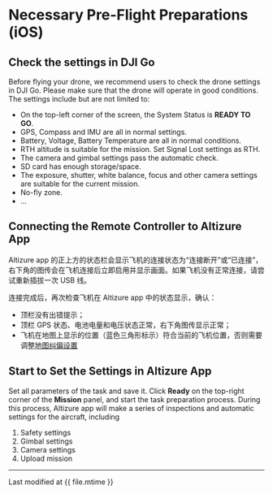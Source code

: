 # Necessary Pre-Flight Preparations (iOS)

## Check the settings in DJI Go

Before flying your drone, we recommend users to check the drone settings in DJI Go. Please make sure that the drone will operate in good conditions. The settings include but are not limited to:

* On the top-left corner of the screen, the System Status is **READY TO GO**.
* GPS, Compass and IMU are all in normal settings.
* Battery, Voltage, Battery Temperature are all in normal conditions.
* RTH altitude is suitable for the mission. Set Signal Lost settings as RTH.
* The camera and gimbal settings pass the automatic check.
* SD card has enough storage/space.
* The exposure, shutter, white balance, focus and other camera settings are suitable for the current mission.
* No-fly zone.
* ...

## Connecting the Remote Controller to Altizure App

Altizure app 的正上方的状态栏会显示飞机的连接状态为“连接断开”或“已连接”，右下角的图传会在飞机连接后立即启用并显示画面。如果飞机没有正常连接，请尝试重新插拔一次 USB 线。

连接完成后，再次检查飞机在 Altizure app 中的状态显示，确认：

* 顶栏没有出错提示；
* 顶栏 GPS 状态、电池电量和电压状态正常，右下角图传显示正常；
* 飞机在地图上显示的位置（蓝色三角形标示）符合当前的飞机位置，否则需要调整[地图纠偏设置](../prep/choose-basemap.md)

## Start to Set the Settings in Altizure App

Set all parameters of the task and save it. Click **Ready** on the top-right corner of the **Mission** panel, and start the task preparation process. During this process, Altizure app will make a series of inspections and automatic settings for the aircraft, including

1. Safety settings
2. Gimbal settings
3. Camera settings
4. Upload mission

---

Last modified at {{ file.mtime }}
